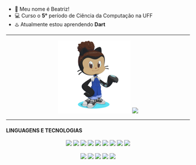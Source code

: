 - :seedling: Meu nome é Beatriz!
- :computer: Curso o **5°** período de Ciência da Computação na UFF
- :hotsprings: Atualmente estou aprendendo **Dart**

<hr>

<div align="center">
  <img height="200px" src="img/octocat-1695906362453.png"/>
  <img src="https://github-readme-stats.vercel.app/api/top-langs/?username=beatrizopdd&layout=compact&hide_title=false&hide_border=false&theme=transparent&hide=CMake&langs_count=15"/>
</div>

<hr>

#### LINGUAGENS E TECNOLOGIAS
<div align="center">
  <img height="60px" src="https://cdn.jsdelivr.net/gh/devicons/devicon/icons/python/python-original-wordmark.svg" />
  <img height="60px" src="https://cdn.jsdelivr.net/gh/devicons/devicon/icons/ruby/ruby-original-wordmark.svg" />
  <img height="60px" src="https://cdn.jsdelivr.net/gh/devicons/devicon/icons/c/c-original.svg" />
  <img height="60px" src="https://cdn.jsdelivr.net/gh/devicons/devicon/icons/java/java-original-wordmark.svg" />
  <img height="60px" src="https://cdn.jsdelivr.net/gh/devicons/devicon/icons/markdown/markdown-original.svg" />
  <img height="60px" src="https://cdn.jsdelivr.net/gh/devicons/devicon/icons/html5/html5-original-wordmark.svg" />
  <img height="60px" src="https://cdn.jsdelivr.net/gh/devicons/devicon/icons/css3/css3-original-wordmark.svg" />
  <img height="60px" src="https://cdn.jsdelivr.net/gh/devicons/devicon/icons/javascript/javascript-original.svg" />
  <img height="60px" src="https://cdn.jsdelivr.net/gh/devicons/devicon@latest/icons/dart/dart-plain-wordmark.svg" />
  <br>
  <br>
  <img height="60px" src="https://cdn.jsdelivr.net/gh/devicons/devicon/icons/vscode/vscode-original.svg" />
  <img height="60px" src="https://cdn.jsdelivr.net/gh/devicons/devicon/icons/git/git-plain-wordmark.svg" />
  <img height="60px" src="https://cdn.jsdelivr.net/gh/devicons/devicon/icons/github/github-original-wordmark.svg" />
  <img height="60px" src="https://cdn.jsdelivr.net/gh/devicons/devicon/icons/jetbrains/jetbrains-original.svg" />
  <img height="60px" src="https://cdn.jsdelivr.net/gh/devicons/devicon/icons/flutter/flutter-original.svg" />
  
</div>

<br>
